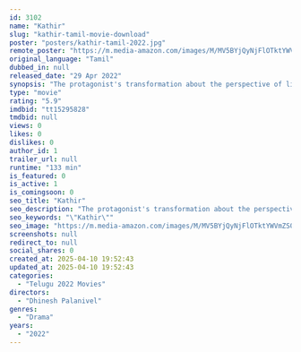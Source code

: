 ```yaml
---
id: 3102
name: "Kathir"
slug: "kathir-tamil-movie-download"
poster: "posters/kathir-tamil-2022.jpg"
remote_poster: "https://m.media-amazon.com/images/M/MV5BYjQyNjFlOTktYWVmZS00NjBiLTkwYzEtNWUxNjI3YTY1ZmRhXkEyXkFqcGdeQXVyMTUxOTc5ODEx._V1_SX300.jpg"
original_language: "Tamil"
dubbed_in: null
released_date: "29 Apr 2022"
synopsis: "The protagonist's transformation about the perspective of life through an optimistic influence from an elderly woman, who has an inspiring past."
type: "movie"
rating: "5.9"
imdbid: "tt15295828"
tmdbid: null
views: 0
likes: 0
dislikes: 0
author_id: 1
trailer_url: null
runtime: "133 min"
is_featured: 0
is_active: 1
is_comingsoon: 0
seo_title: "Kathir"
seo_description: "The protagonist's transformation about the perspective of life through an optimistic influence from an elderly woman, who has an inspiring past."
seo_keywords: "\"Kathir\""
seo_image: "https://m.media-amazon.com/images/M/MV5BYjQyNjFlOTktYWVmZS00NjBiLTkwYzEtNWUxNjI3YTY1ZmRhXkEyXkFqcGdeQXVyMTUxOTc5ODEx._V1_SX300.jpg"
screenshots: null
redirect_to: null
social_shares: 0
created_at: 2025-04-10 19:52:43
updated_at: 2025-04-10 19:52:43
categories:
  - "Telugu 2022 Movies"
directors:
  - "Dhinesh Palanivel"
genres:
  - "Drama"
years:
  - "2022"
---
```

